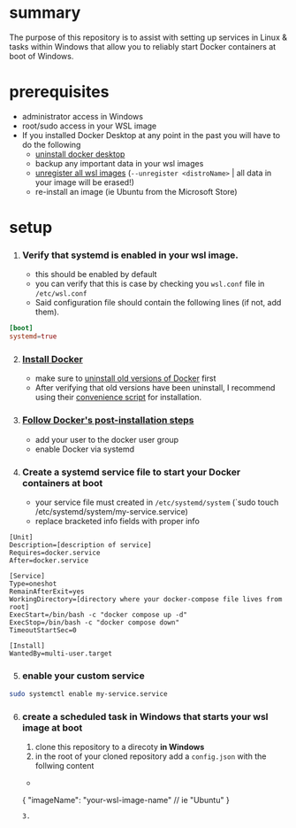 # summary 
The purpose of this repository is to assist with setting up services in Linux & tasks within Windows that allow you to reliably start Docker containers at boot of Windows.

# prerequisites
- administrator access in Windows
- root/sudo access in your WSL image
- If you installed Docker Desktop at any point in the past you will have to do the following
    - [uninstall docker desktop](https://docs.docker.com/desktop/uninstall/)
    - backup any important data in your wsl images
    - [unregister all wsl images](https://learn.microsoft.com/en-us/windows/wsl/faq) (`--unregister <distroName>` | all data in your image will be erased!)
    - re-install an image (ie Ubuntu from the Microsoft Store)

# setup
1. ### Verify that systemd is enabled in your wsl image.
    - this should be enabled by default
    - you can verify that this is case by checking you `wsl.conf` file in `/etc/wsl.conf`
    - Said configuration file should contain the following lines (if not, add them).
  ```conf
  [boot]
  systemd=true
  ```
2. ### [Install Docker](https://docs.docker.com/engine/install/ubuntu)
    - make sure to [uninstall old versions of Docker](https://docs.docker.com/engine/install/ubuntu/#uninstall-old-versions) first
    - After verifying that old versions have been uninstall, I recommend using their [convenience script](https://docs.docker.com/engine/install/ubuntu/#install-using-the-convenience-script) for installation.
3. ### [Follow Docker's post-installation steps](https://docs.docker.com/engine/install/linux-postinstall/)
    - add your user to the docker user group
    - enable Docker via systemd
4. ### Create a systemd service file to start your Docker containers at boot
    - your service file must created in `/etc/systemd/system` (`sudo touch /etc/systemd/system/my-service.service)
    - replace bracketed info fields with proper info
```service
[Unit]
Description=[description of service]
Requires=docker.service
After=docker.service

[Service]
Type=oneshot
RemainAfterExit=yes
WorkingDirectory=[directory where your docker-compose file lives from root]
ExecStart=/bin/bash -c "docker compose up -d"
ExecStop=/bin/bash -c "docker compose down"
TimeoutStartSec=0

[Install]
WantedBy=multi-user.target
```
5. ### enable your custom service
```bash
sudo systemctl enable my-service.service
```
6. ### create a scheduled task in Windows that starts your wsl image at boot
    1. clone this repository to a direcoty **in Windows**
    2. in the root of your cloned repository add a `config.json` with the follwing content
    - ```json
    {
          "imageName": "your-wsl-image-name" // ie "Ubuntu"
    }
    ```
    3. 

